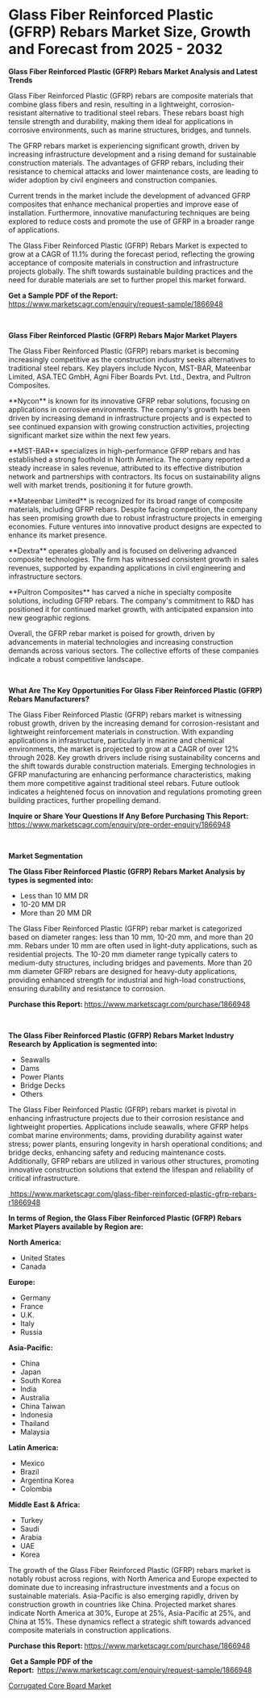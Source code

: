 <p><h1>Glass Fiber Reinforced Plastic (GFRP) Rebars Market Size, Growth and Forecast from 2025 - 2032</h1></p><p><strong>Glass Fiber Reinforced Plastic (GFRP) Rebars Market Analysis and Latest Trends</strong></p>
<p><p>Glass Fiber Reinforced Plastic (GFRP) rebars are composite materials that combine glass fibers and resin, resulting in a lightweight, corrosion-resistant alternative to traditional steel rebars. These rebars boast high tensile strength and durability, making them ideal for applications in corrosive environments, such as marine structures, bridges, and tunnels.</p><p>The GFRP rebars market is experiencing significant growth, driven by increasing infrastructure development and a rising demand for sustainable construction materials. The advantages of GFRP rebars, including their resistance to chemical attacks and lower maintenance costs, are leading to wider adoption by civil engineers and construction companies.</p><p>Current trends in the market include the development of advanced GFRP composites that enhance mechanical properties and improve ease of installation. Furthermore, innovative manufacturing techniques are being explored to reduce costs and promote the use of GFRP in a broader range of applications.</p><p>The Glass Fiber Reinforced Plastic (GFRP) Rebars Market is expected to grow at a CAGR of 11.1% during the forecast period, reflecting the growing acceptance of composite materials in construction and infrastructure projects globally. The shift towards sustainable building practices and the need for durable materials are set to further propel this market forward.</p></p>
<p><strong>Get a Sample PDF of the Report:&nbsp;</strong> <a href="https://www.marketscagr.com/enquiry/request-sample/1866948?utm_campaign=1126&utm_medium=2&utm_source=Github&utm_content=ia&utm_term=04022025&utm_id=glass-fiber-reinforced-plastic-gfrp-rebars">https://www.marketscagr.com/enquiry/request-sample/1866948</a></p>
<p>&nbsp;</p>
<p><strong>Glass Fiber Reinforced Plastic (GFRP) Rebars Major Market Players</strong></p>
<p><p>The Glass Fiber Reinforced Plastic (GFRP) rebars market is becoming increasingly competitive as the construction industry seeks alternatives to traditional steel rebars. Key players include Nycon, MST-BAR, Mateenbar Limited, ASA.TEC GmbH, Agni Fiber Boards Pvt. Ltd., Dextra, and Pultron Composites.</p><p>**Nycon** is known for its innovative GFRP rebar solutions, focusing on applications in corrosive environments. The company's growth has been driven by increasing demand in infrastructure projects and is expected to see continued expansion with growing construction activities, projecting significant market size within the next few years.</p><p>**MST-BAR** specializes in high-performance GFRP rebars and has established a strong foothold in North America. The company reported a steady increase in sales revenue, attributed to its effective distribution network and partnerships with contractors. Its focus on sustainability aligns well with market trends, positioning it for future growth.</p><p>**Mateenbar Limited** is recognized for its broad range of composite materials, including GFRP rebars. Despite facing competition, the company has seen promising growth due to robust infrastructure projects in emerging economies. Future ventures into innovative product designs are expected to enhance its market presence.</p><p>**Dextra** operates globally and is focused on delivering advanced composite technologies. The firm has witnessed consistent growth in sales revenues, supported by expanding applications in civil engineering and infrastructure sectors.</p><p>**Pultron Composites** has carved a niche in specialty composite solutions, including GFRP rebars. The company's commitment to R&D has positioned it for continued market growth, with anticipated expansion into new geographic regions. </p><p>Overall, the GFRP rebar market is poised for growth, driven by advancements in material technologies and increasing construction demands across various sectors. The collective efforts of these companies indicate a robust competitive landscape.</p></p>
<p>&nbsp;</p>
<p><strong>What Are The Key Opportunities For Glass Fiber Reinforced Plastic (GFRP) Rebars Manufacturers?</strong></p>
<p><p>The Glass Fiber Reinforced Plastic (GFRP) rebars market is witnessing robust growth, driven by the increasing demand for corrosion-resistant and lightweight reinforcement materials in construction. With expanding applications in infrastructure, particularly in marine and chemical environments, the market is projected to grow at a CAGR of over 12% through 2028. Key growth drivers include rising sustainability concerns and the shift towards durable construction materials. Emerging technologies in GFRP manufacturing are enhancing performance characteristics, making them more competitive against traditional steel rebars. Future outlook indicates a heightened focus on innovation and regulations promoting green building practices, further propelling demand.</p></p>
<p><strong>Inquire or Share Your Questions If Any Before Purchasing This Report:</strong> <a href="https://www.marketscagr.com/enquiry/pre-order-enquiry/1866948?utm_campaign=1126&utm_medium=2&utm_source=Github&utm_content=ia&utm_term=04022025&utm_id=glass-fiber-reinforced-plastic-gfrp-rebars">https://www.marketscagr.com/enquiry/pre-order-enquiry/1866948</a></p>
<p>&nbsp;</p>
<p><strong>Market Segmentation</strong></p>
<p><strong>The Glass Fiber Reinforced Plastic (GFRP) Rebars Market Analysis by types is segmented into:</strong></p>
<p><ul><li>Less than 10 MM DR</li><li>10-20 MM DR</li><li>More than 20 MM DR</li></ul></p>
<p><p>The Glass Fiber Reinforced Plastic (GFRP) rebar market is categorized based on diameter ranges: less than 10 mm, 10-20 mm, and more than 20 mm. Rebars under 10 mm are often used in light-duty applications, such as residential projects. The 10-20 mm diameter range typically caters to medium-duty structures, including bridges and pavements. More than 20 mm diameter GFRP rebars are designed for heavy-duty applications, providing enhanced strength for industrial and high-load constructions, ensuring durability and resistance to corrosion.</p></p>
<p><strong>Purchase this Report:&nbsp;</strong><a href="https://www.marketscagr.com/purchase/1866948?utm_campaign=1126&utm_medium=2&utm_source=Github&utm_content=ia&utm_term=04022025&utm_id=glass-fiber-reinforced-plastic-gfrp-rebars">https://www.marketscagr.com/purchase/1866948</a></p>
<p>&nbsp;</p>
<p><strong>The Glass Fiber Reinforced Plastic (GFRP) Rebars Market Industry Research by Application is segmented into:</strong></p>
<p><ul><li>Seawalls</li><li>Dams</li><li>Power Plants</li><li>Bridge Decks</li><li>Others</li></ul></p>
<p><p>The Glass Fiber Reinforced Plastic (GFRP) rebars market is pivotal in enhancing infrastructure projects due to their corrosion resistance and lightweight properties. Applications include seawalls, where GFRP helps combat marine environments; dams, providing durability against water stress; power plants, ensuring longevity in harsh operational conditions; and bridge decks, enhancing safety and reducing maintenance costs. Additionally, GFRP rebars are utilized in various other structures, promoting innovative construction solutions that extend the lifespan and reliability of critical infrastructure.</p></p>
<p><a href="https://www.marketscagr.com/glass-fiber-reinforced-plastic-gfrp-rebars-r1866948?utm_campaign=1126&utm_medium=2&utm_source=Github&utm_content=ia&utm_term=04022025&utm_id=glass-fiber-reinforced-plastic-gfrp-rebars">&nbsp;https://www.marketscagr.com/glass-fiber-reinforced-plastic-gfrp-rebars-r1866948</a></p>
<p><strong>In terms of Region, the Glass Fiber Reinforced Plastic (GFRP) Rebars Market Players available by Region are:</strong></p>
<p>
    <p> <strong> North America: </strong>
        <ul>
            <li>United States</li>
            <li>Canada</li>
        </ul>
        </p> 
    <p> <strong> Europe: </strong>
        <ul>
            <li>Germany</li>
            <li>France</li>
            <li>U.K.</li>
            <li>Italy</li>
            <li>Russia</li>
        </ul>
        </p> 
    <p> <strong> Asia-Pacific: </strong>
        <ul>
            <li>China</li>
            <li>Japan</li>
            <li>South Korea</li>
            <li>India</li>
            <li>Australia</li>
            <li>China Taiwan</li>
            <li>Indonesia</li>
            <li>Thailand</li>
            <li>Malaysia</li>
        </ul>
        </p> 
    <p> <strong> Latin America: </strong>
        <ul>
            <li>Mexico</li>
            <li>Brazil</li>
            <li>Argentina Korea</li>
            <li>Colombia</li>
        </ul>
        </p> 
    <p> <strong> Middle East & Africa: </strong>
        <ul>
            <li>Turkey</li>
            <li>Saudi</li>
            <li>Arabia</li>
            <li>UAE</li>
            <li>Korea</li>
        </ul>
    </p>
    </p>
<p><p>The growth of the Glass Fiber Reinforced Plastic (GFRP) rebars market is notably robust across regions, with North America and Europe expected to dominate due to increasing infrastructure investments and a focus on sustainable materials. Asia-Pacific is also emerging rapidly, driven by construction growth in countries like China. Projected market shares indicate North America at 30%, Europe at 25%, Asia-Pacific at 25%, and China at 15%. These dynamics reflect a strategic shift towards advanced composite materials in construction applications.</p></p>
<p><strong>Purchase this Report: </strong><a href="https://www.marketscagr.com/purchase/1866948?utm_campaign=1126&utm_medium=2&utm_source=Github&utm_content=ia&utm_term=04022025&utm_id=glass-fiber-reinforced-plastic-gfrp-rebars">https://www.marketscagr.com/purchase/1866948</a></p>
<p>&nbsp;<strong>Get a Sample PDF of the Report:&nbsp;&nbsp;</strong><a href="https://www.marketscagr.com/enquiry/request-sample/1866948?utm_campaign=1126&utm_medium=2&utm_source=Github&utm_content=ia&utm_term=04022025&utm_id=glass-fiber-reinforced-plastic-gfrp-rebars">https://www.marketscagr.com/enquiry/request-sample/1866948</a></p>
<p><strong></strong></p>
<p><p><a href="https://github.com/julyju69/Market-Research-Report-List-5/blob/main/corrugated-core-board-market.md?utm_campaign=1126&utm_medium=2&utm_source=Github&utm_content=ia&utm_term=04022025&utm_id=glass-fiber-reinforced-plastic-gfrp-rebars">Corrugated Core Board Market</a></p></p>
